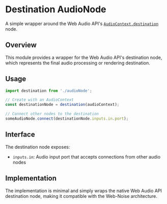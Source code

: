 # Destination AudioNode

A simple wrapper around the Web Audio API's [`AudioContext.destination`](https://developer.mozilla.org/en-US/docs/Web/API/BaseAudioContext/destination) node. 

## Overview

This module provides a wrapper for the Web Audio API's destination node, which represents the final audio processing or rendering destination.

## Usage

```typescript
import destination from './audioNode';

// Create with an AudioContext
const destinationNode = destination(audioContext);

// Connect other nodes to the destination
someAudioNode.connect(destinationNode.inputs.in.port);
```

## Interface

The destination node exposes:

- `inputs.in`: Audio input port that accepts connections from other audio nodes

## Implementation

The implementation is minimal and simply wraps the native Web Audio API destination node, making it compatible with the Web-Noise architecture.
